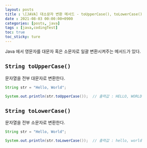 ```yaml
---
layout: posts
title : \[JAVA] 대소문자 변환 메서드 - toUpperCase(), toLowerCase()
date : 2021-08-03 00:00:00+0900
categories: [posts, java]
tags : [java,codingTest]
toc: true
toc_sticky: ture
---
```


Java 에서 영문자를 대문자 혹은 소문자로 일괄 변환시켜주는 메서드가 있다.

## `String toUpperCase()`
문자열을 전부 대문자로 변환한다.

``` java
String str = "Hello, World";

System.out.println(str.toUpperCase());  // 출력값 : HELLO, WORLD
```

## `String toLowerCase()`
문자열을 전부 소문자로 변환한다.

``` java
String str = "Hello, World";

System.out.println(str.toLowerCase());  // 출력값 : hello, world
```